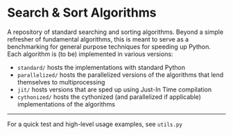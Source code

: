 # Search & Sort Algorithms
A repository of standard searching and sorting algorithms. Beyond a simple refresher of fundamental algorithms, this is meant to serve as a benchmarking for general purpose techniques for speeding up Python. Each algorithm is (to be) implemented in various versions:
* `standard/` hosts the implementations with standard Python
* `parallelized/` hosts the parallelized versions of the algorithms that lend themselves to multiprocessing
* `jit/` hosts versions that are sped up using Just-In Time compilation
* `cythonized/` hosts the cythonized (and parallelized if applicable) implementations of the algorithms

---

For a quick test and high-level usage examples, see `utils.py`
